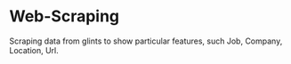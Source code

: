 # Web-Scraping
Scraping data from glints to show particular features, such Job, Company, Location, Url. 
